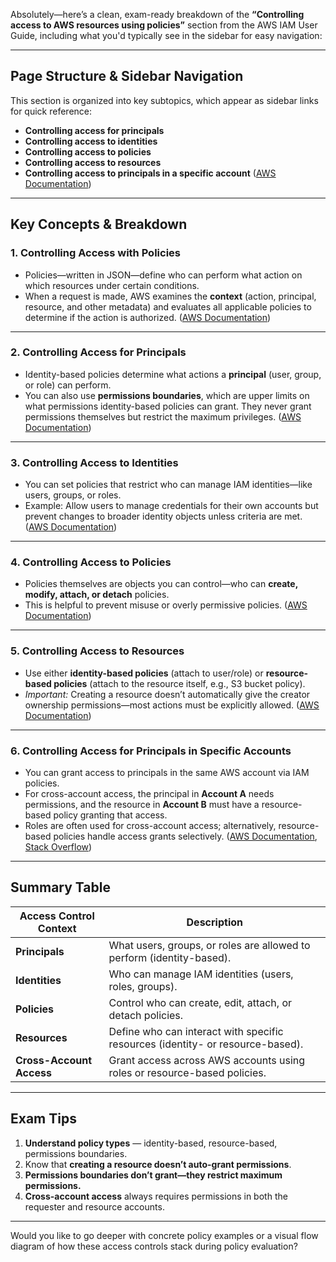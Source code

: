 Absolutely—here’s a clean, exam-ready breakdown of the **“Controlling access to AWS resources using policies”** section from the AWS IAM User Guide, including what you'd typically see in the sidebar for easy navigation:

---

## Page Structure & Sidebar Navigation

This section is organized into key subtopics, which appear as sidebar links for quick reference:

* **Controlling access for principals**
* **Controlling access to identities**
* **Controlling access to policies**
* **Controlling access to resources**
* **Controlling access to principals in a specific account**
  ([AWS Documentation][1])

---

## Key Concepts & Breakdown

### 1. **Controlling Access with Policies**

* Policies—written in JSON—define who can perform what action on which resources under certain conditions.
* When a request is made, AWS examines the **context** (action, principal, resource, and other metadata) and evaluates all applicable policies to determine if the action is authorized.
  ([AWS Documentation][2])

---

### 2. **Controlling Access for Principals**

* Identity-based policies determine what actions a **principal** (user, group, or role) can perform.
* You can also use **permissions boundaries**, which are upper limits on what permissions identity-based policies can grant. They never grant permissions themselves but restrict the maximum privileges.
  ([AWS Documentation][2])

---

### 3. **Controlling Access to Identities**

* You can set policies that restrict who can manage IAM identities—like users, groups, or roles.
* Example: Allow users to manage credentials for their own accounts but prevent changes to broader identity objects unless criteria are met.
  ([AWS Documentation][2])

---

### 4. **Controlling Access to Policies**

* Policies themselves are objects you can control—who can **create, modify, attach, or detach** policies.
* This is helpful to prevent misuse or overly permissive policies.
  ([AWS Documentation][2])

---

### 5. **Controlling Access to Resources**

* Use either **identity-based policies** (attach to user/role) or **resource-based policies** (attach to the resource itself, e.g., S3 bucket policy).
* *Important:* Creating a resource doesn’t automatically give the creator ownership permissions—most actions must be explicitly allowed.
  ([AWS Documentation][2])

---

### 6. **Controlling Access for Principals in Specific Accounts**

* You can grant access to principals in the same AWS account via IAM policies.
* For cross-account access, the principal in **Account A** needs permissions, and the resource in **Account B** must have a resource-based policy granting that access.
* Roles are often used for cross-account access; alternatively, resource-based policies handle access grants selectively.
  ([AWS Documentation][2], [Stack Overflow][3])

---

## Summary Table

| Access Control Context   | Description                                                                    |
| ------------------------ | ------------------------------------------------------------------------------ |
| **Principals**           | What users, groups, or roles are allowed to perform (identity-based).          |
| **Identities**           | Who can manage IAM identities (users, roles, groups).                          |
| **Policies**             | Control who can create, edit, attach, or detach policies.                      |
| **Resources**            | Define who can interact with specific resources (identity- or resource-based). |
| **Cross-Account Access** | Grant access across AWS accounts using roles or resource-based policies.       |

---

## Exam Tips

1. **Understand policy types** — identity-based, resource-based, permissions boundaries.
2. Know that **creating a resource doesn’t auto-grant permissions**.
3. **Permissions boundaries don’t grant—they restrict maximum permissions.**
4. **Cross-account access** always requires permissions in both the requester and resource accounts.

---

Would you like to go deeper with concrete policy examples or a visual flow diagram of how these access controls stack during policy evaluation?

[1]: https://docs.aws.amazon.com/IAM/latest/UserGuide/access_controlling.html "Control access to AWS resources using policies - AWS Identity and Access Management"
[2]: https://docs.aws.amazon.com/IAM/latest/UserGuide/access_controlling.html?utm_source=chatgpt.com "Control access to AWS resources using policies"
[3]: https://stackoverflow.com/questions/42027547/aws-iam-user-based-policy-vs-resource-based-policy-vs-both?utm_source=chatgpt.com "AWS IAM user-based policy vs resource-based policy vs both"
